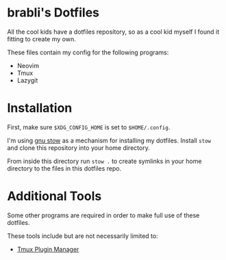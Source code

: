 # brabli's Dotfiles

All the cool kids have a dotfiles repository, so as a cool kid myself I found it fitting to create my own.

These files contain my config for the following programs:

- Neovim
- Tmux
- Lazygit

# Installation

First, make sure `$XDG_CONFIG_HOME` is set to `$HOME/.config`.

I'm using [gnu stow](https://www.gnu.org/software/stow/) as a mechanism for installing my dotfiles. Install `stow` and clone this repository into your home directory.

From inside this directory run `stow .` to create symlinks in your home directory to the files in this dotfiles repo.


# Additional Tools

Some other programs are required in order to make full use of these dotfiles.

These tools include but are not necessarily limited to:

- [Tmux Plugin Manager](https://github.com/tmux-plugins/tpm)

